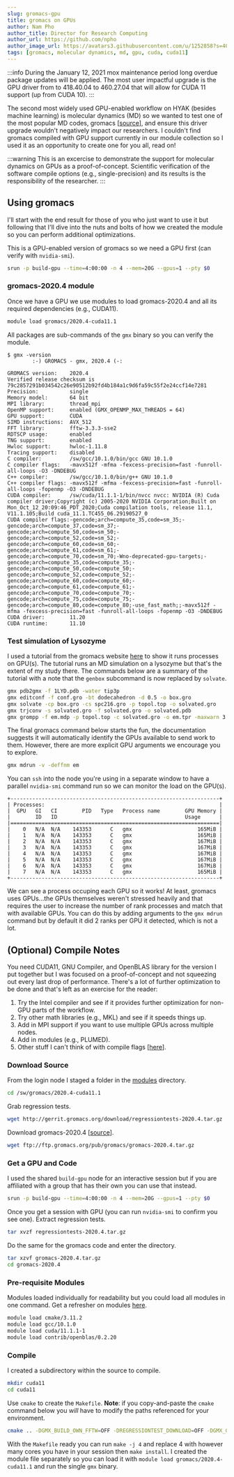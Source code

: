 ```yaml
---
slug: gromacs-gpu
title: gromacs on GPUs
author: Nam Pho
author_title: Director for Research Computing
author_url: https://github.com/npho
author_image_url: https://avatars3.githubusercontent.com/u/1252858?s=400&v=4
tags: [gromacs, molecular dynamics, md, gpu, cuda, cuda11]
---
```


:::info
During the January 12, 2021 mox maintenance period long overdue package updates will be applied. The most user impactful upgrade is the GPU driver from to 418.40.04 to 460.27.04 that will allow for CUDA 11 support (up from CUDA 10).
:::

The second most widely used GPU-enabled workflow on HYAK (besides machine learning) is molecular dynamics (MD) so we wanted to test one of the most popular MD codes, gromacs [[source](http://www.gromacs.org/About_Gromacs)], and ensure this driver upgrade wouldn't negatively impact our researchers. I couldn't find gromacs compiled with GPU support currently in our module collection so I used it as an opportunity to create one for you all, read on!

:::warning
This is an excercise to demonstrate the support for molecular dynamics on GPUs as a proof-of-concept. Scientific verification of the software compile options (e.g., single-precision) and its results is the responsibility of the researcher.
:::

## Using gromacs

I'll start with the end result for those of you who just want to use it but following that I'll dive into the nuts and bolts of how we created the module so you can perform additional optimizations.

This is a GPU-enabled version of gromacs so we need a GPU first (can verify with `nvidia-smi`).

```bash
srun -p build-gpu --time=4:00:00 -n 4 --mem=20G --gpus=1 --pty $0
```

### gromacs-2020.4 module

Once we have a GPU we use modules to load gromacs-2020.4 and all its required dependencies (e.g., CUDA11).

```bash
module load gromacs/2020.4-cuda11.1
```

All packages are sub-commands of the `gmx` binary so you can verify the module.

```shell-session terminal=true
$ gmx -version
        :-) GROMACS - gmx, 2020.4 (-:

GROMACS version:    2020.4  
Verified release checksum is 79c2857291b034542c26e90512b92fd4b184a1c9d6fa59c55f2e24ccf14e7281
Precision:          single  
Memory model:       64 bit  
MPI library:        thread_mpi
OpenMP support:     enabled (GMX_OPENMP_MAX_THREADS = 64)
GPU support:        CUDA
SIMD instructions:  AVX_512 
FFT library:        fftw-3.3.3-sse2
RDTSCP usage:       enabled 
TNG support:        enabled 
Hwloc support:      hwloc-1.11.8
Tracing support:    disabled
C compiler:         /sw/gcc/10.1.0/bin/gcc GNU 10.1.0
C compiler flags:   -mavx512f -mfma -fexcess-precision=fast -funroll-all-loops -O3 -DNDEBUG
C++ compiler:       /sw/gcc/10.1.0/bin/g++ GNU 10.1.0
C++ compiler flags: -mavx512f -mfma -fexcess-precision=fast -funroll-all-loops -fopenmp -O3 -DNDEBUG
CUDA compiler:      /sw/cuda/11.1.1-1/bin/nvcc nvcc: NVIDIA (R) Cuda compiler driver;Copyright (c) 2005-2020 NVIDIA Corporation;Built on Mon_Oct_12_20:09:46_PDT_2020;Cuda compilation tools, release 11.1, V11.1.105;Build cuda_11.1.TC455_06.29190527_0
CUDA compiler flags:-gencode;arch=compute_35,code=sm_35;-gencode;arch=compute_37,code=sm_37;-gencode;arch=compute_50,code=sm_50;-gencode;arch=compute_52,code=sm_52;-gencode;arch=compute_60,code=sm_60;-gencode;arch=compute_61,code=sm_61;-gencode;arch=compute_70,code=sm_70;-Wno-deprecated-gpu-targets;-gencode;arch=compute_35,code=compute_35;-gencode;arch=compute_50,code=compute_50;-gencode;arch=compute_52,code=compute_52;-gencode;arch=compute_60,code=compute_60;-gencode;arch=compute_61,code=compute_61;-gencode;arch=compute_70,code=compute_70;-gencode;arch=compute_75,code=compute_75;-gencode;arch=compute_80,code=compute_80;-use_fast_math;;-mavx512f -mfma -fexcess-precision=fast -funroll-all-loops -fopenmp -O3 -DNDEBUG
CUDA driver:        11.20   
CUDA runtime:       11.10   
```

### Test simulation of Lysozyme

I used a tutorial from the gromacs website [here](http://www.gromacs.org/@api/deki/files/198/=gmx-tutorial.pdf) to show it runs processes on GPU(s). The tutorial runs an MD simulation on a lysozyme but that's the extent of my study there. The commands below are a summary of the tutorial with a note that the `genbox` subcommand is now replaced by `solvate`.

```bash
gmx pdb2gmx -f 1LYD.pdb -water tip3p
gmx editconf -f conf.gro -bt dodecahedron -d 0.5 -o box.gro
gmx solvate -cp box.gro -cs spc216.gro -p topol.top -o solvated.gro
gmx trjconv -s solvated.gro -f solvated.gro -o solvated.pdb
gmx grompp -f em.mdp -p topol.top -c solvated.gro -o em.tpr -maxwarn 3
```

The final gromacs command below starts the fun, the documentation suggests it will automatically identify the GPUs available to send work to them. However, there are more explicit GPU arguments we encourage you to explore.

```bash
gmx mdrun -v -deffnm em
```

You can `ssh` into the node you're using in a separate window to have a parallel `nvidia-smi` command run so we can monitor the load on the GPU(s).

```shell-session terminal=true
+-------------------------------------------------------------------+
| Processes:                                                        |
|  GPU   GI   CI        PID   Type   Process name        GPU Memory |
|        ID   ID                                         Usage      |
|===================================================================|
|    0   N/A  N/A    143353      C   gmx                     165MiB |
|    1   N/A  N/A    143353      C   gmx                     165MiB |
|    2   N/A  N/A    143353      C   gmx                     167MiB |
|    3   N/A  N/A    143353      C   gmx                     167MiB |
|    4   N/A  N/A    143353      C   gmx                     167MiB |
|    5   N/A  N/A    143353      C   gmx                     167MiB |
|    6   N/A  N/A    143353      C   gmx                     167MiB |
|    7   N/A  N/A    143353      C   gmx                     165MiB |
+-------------------------------------------------------------------+
```

We can see a process occuping each GPU so it works! At least, gromacs uses GPUs...the GPUs themselves weren't stressed heavily and that requires the user to increase the number of rank processes and match that with available GPUs. You can do this by adding arguments to the `gmx mdrun` command but by default it did 2 ranks per GPU it detected, which is not a lot.

## (Optional) Compile Notes

You need CUDA11, GNU Compiler, and OpenBLAS library for the version I put together but I was focused on a proof-of-concept and not squeezing out every last drop of performance. There's a lot of further optimization to be done and that's left as an exercise for the reader:

1. Try the Intel compiler and see if it provides further optimization for non-GPU parts of the workflow.
2. Try other math libraries (e.g., MKL) and see if it speeds things up.
3. Add in MPI support if you want to use multiple GPUs across multiple nodes.
4. Add in modules (e.g., PLUMED).
5. Other stuff I can't think of with compile flags [[here](https://manual.gromacs.org/documentation/2020/install-guide/index.html)].

### Download Source

From the login node I staged a folder in the [modules](/docs/tools/modules) directory.

```bash
cd /sw/gromacs/2020.4-cuda11.1
```

Grab regression tests.

```bash
wget http://gerrit.gromacs.org/download/regressiontests-2020.4.tar.gz
```

Download gromacs-2020.4 [[source](https://manual.gromacs.org/documentation/2020.4/download.html)].

```bash
wget ftp://ftp.gromacs.org/pub/gromacs/gromacs-2020.4.tar.gz
```

### Get a GPU and Code

I used the shared `build-gpu` node for an interactive session but if you are affiliated with a group that has their own you can use that instead.

```bash
srun -p build-gpu --time=4:00:00 -n 4 --mem=20G --gpus=1 --pty $0
```

Once you get a session with GPU (you can run `nvidia-smi` to confirm you see one). Extract regression tests.

```bash
tar xvzf regressiontests-2020.4.tar.gz
```

Do the same for the gromacs code and enter the directory.

```bash
tar xzvf gromacs-2020.4.tar.gz
cd gromacs-2020.4
```

### Pre-requisite Modules

Modules loaded individually for readability but you could load all modules in one command. Get a refresher on modules [here](/docs/tools/modules).

```bash
module load cmake/3.11.2
module load gcc/10.1.0
module load cuda/11.1.1-1
module load contrib/openblas/0.2.20
```

### Compile

I created a subdirectory within the source to compile.

```bash
mkdir cuda11
cd cuda11
```

Use `cmake` to create the `Makefile`. **Note**: if you copy-and-paste the `cmake` command below you *will* have to modify the paths referenced for your environment.

```bash
cmake .. -DGMX_BUILD_OWN_FFTW=OFF -DREGRESSIONTEST_DOWNLOAD=OFF -DGMX_GPU=ON -DGMX_MPI=OFF -DCMAKE_INSTALL_PREFIX=/sw/gromacs/2020.4-cuda11.1 -DREGRESSIONTEST_PATH=/sw/gromacs/2020.4-cuda11.1/regressiontests-2020.4 -DCUDA_TOOLKIT_ROOT_DIR=/sw/cuda/11.1.1-1
```

With the `Makefile` ready you can run `make -j 4` and replace 4 with however many cores you have in your session then `make install`. I created the module file separately so you can load it with `module load gromacs/2020.4-cuda11.1` and run the single `gmx` binary.
